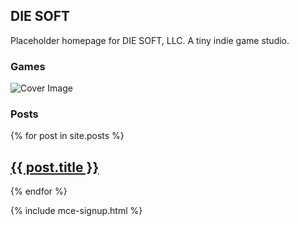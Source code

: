 ## DIE SOFT

Placeholder homepage for DIE SOFT, LLC. A tiny indie game studio.

### Games

![Cover Image](/assets/images/NemoCoverImage4K.png)

### Posts

{% for post in site.posts %}
  <article>
    <h2>
        <a href="{{ site.url }}{{ post.url }}">
            {{ post.title }}
        </a>
    </h2>
  </article>
{% endfor %}

{% include mce-signup.html %}

